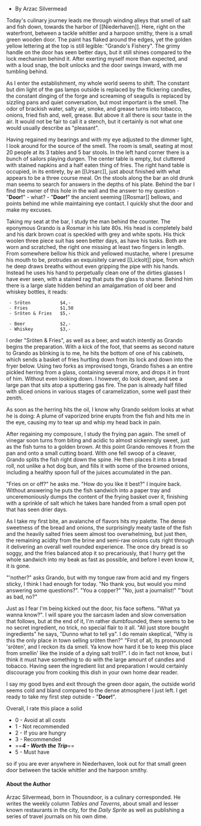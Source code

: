 - By Arzac Silvermead

Today's culinary journey leads me through winding alleys that smell of salt and fish down, towards the harbor of [[Niederhaven]]. Here, right on the waterfront, between a tackle whittler and a harpoon smithy, there is a small green wooden door. The paint has flaked around the edges, yet the golden yellow lettering at the top is still legible: "Grando's Fishery". The grimy handle on the door has seen better days, but it still shines compared to the lock mechanism behind it. After exerting myself more than expected, and with a loud snap, the bolt unlocks and the door swings inward, with me tumbling behind.

As I enter the establishment, my whole world seems to shift. The constant but dim light of the gas lamps outside is replaced by the flickering candles, the constant dinging of the forge and screaming of seagulls is replaced by sizzling pans and quiet conversation, but most important is the smell. The odor of brackish water, salty air, smoke, and grease turns into tobacco, onions, fried fish and, well, grease. But above it all there is sour taste in the air. It would not be fair to call it a stench, but it certainly is not what one would usually describe as "pleasant".

Having regained my bearings and with my eye adjusted to the dimmer light, I look around for the source of the smell. The room is small, seating at most 20 people at its 3 tables and 5 bar stools. 
In the left hand corner there is a bunch of sailors playing durgen. 
The center table is empty, but cluttered with stained napkins and a half eaten thing of fries.
The right hand table is occupied, in its entirety, by an [[Ursarc]], just about finished with what appears to be a three course meal.
On the stools along the bar an old drunk man seems to search for answers in the depths of his plate. Behind the bar I find the owner of this hole in the wall and the answer to my question - "**Door!**" - what? - "**Door!**" the ancient seeming [[Rosmar]] bellows, and points behind me while maintaining eye contact. I quickly shut the door and make my excuses.

Taking my seat at the bar, I study the man behind the counter. The eponymous Grando is a Rosmar in his late 80s. His head is completely bald and his dark brown coat is speckled with grey and white spots. His thick woolen three piece suit has seen better days, as have his tusks. Both are worn and scratched, the right one missing at least two fingers in length. From somewhere bellow his thick and yellowed mustache, where I presume his mouth to be, protrudes an exquisitely carved [[Lickolt]] pipe, from which he deep draws breaths without even gripping the pipe with his hands. Instead he uses his hand to perpetually clean one of the dirties glasses I have ever seen, with a stained rag that puts the glass to shame. Behind him there is a large slate hidden behind an amalgamation of old beer and whiskey bottles, it reads:

```
 - Sröten           $4,-
 - Fries            $1,50
 - Sröten & Fries   $5,-
 
 - Beer             $2,-
 - Whiskey          $3,-
```

I order "Sröten & Fries", as well as a beer, and watch intently as Grando begins the preparation. With a kick of the foot, that seems as second nature to Grando as blinking is to me, he hits the bottom of one of his cabinets, which sends a basket of fries hurtling down from its lock and down into the fryer below. Using two forks as improvised tongs, Grando fishes a an entire pickled herring from a glass, containing several more, and drops it in front of him. Without even looking down. I however, do look down, and see a large pan that sits atop a sputtering gas fire. The pan is already half filled with sliced onions in various stages of caramelization, some well past their zenith.

As soon as the herring hits the oil, I know why Grando seldom looks at what he is doing: A plume of vaporized brine erupts from the fish and hits me in the eye, causing my to tear up and whip my head back in pain. 

After regaining my composure, I study the frying pan again. The smell of vinegar soon turns from biting and acidic to almost sickeningly sweet, just as the fish turns to a golden brown. At this point Grando removes it from the pan and onto a small cutting board. With one fell swoop of a cleaver, Grando splits the fish right down the spine. He then places it into a bread roll, not unlike a hot dog bun, and fills it with some of the browned onions, including a healthy spoon full of the juices accumulated in the pan.

"Fries on or off?" he asks me. "How do you like it best?" I inquire back. Without answering he puts the fish sandwich into a paper tray and unceremoniously dumps the content of the frying basket over it, finishing with a sprinkle of salt which he takes bare handed from a small open pot that has seen drier days.

As I take my first bite, an avalanche of flavors hits my palette. The dense sweetness of the bread and onions, the surprisingly meaty taste of the fish and the heavily salted fries seem almost too overwhelming, but just then, the remaining acidity from the brine and semi-raw onions cuts right through it delivering an overall well rounded experience. The once dry bread is so soggy, and the fries balanced atop it so precariously, that I hurry get the whole sandwich into my beak as fast as possible, and before I even know it, it is gone.

"'nother?" asks Grando, but with my tongue raw from acid and my fingers sticky, I think I had enough for today. "No thank you, but would you mind answering some questions?". 
"You a copper?"
"No, just a journalist!"
"'bout as bad, no?"

Just as I fear I'm being kicked out the door, his face softens. "What ya wanna know?".
I will spare you the sarcasm laden and slow conversation that follows, but at the end of it, I'm rather dumbfounded, there seems to be no secret ingredient, no trick, no special flair to it all. "All just store bought ingredients" he says, "Dunno what to tell ya". I do remain skeptical, "Why is this the only place in town selling sröten then?"
"First of all, its pronounced 'sröten', and I reckon its da smell. Ya know how hard it be to keep this place from smellin' like the inside of a dying salt troll?". I do in fact not know, but i think it must have something to do with the large amount of candles and tobacco. Having seen the ingredient list and preparation I would certainly discourage you from cooking this dish in your own home dear reader.

I say my good byes and exit through the green door again, the outside world seems cold and bland compared to the dense atmosphere I just left. I get ready to take my first step outside - "**Door!**".

Overall, I rate this place a solid

- 0 - Avoid at all costs
- 1 - Not recommended
- 2 - If you are hungry
- 3 - Recommended
- ==**_4 - Worth the Trip_**==
- 5 - Must have

so if you are ever anywhere in Niederhaven, look out for that small green door between the tackle whittler and the harpoon smithy.

#### About the Author
Arzac Silvermead, born in Thousndoor, is a culinary corresponded. He writes the weekly column _Tables and Taverns_, about small and lesser known restaurants in the city, for the _Daily Sprite_ as well as publishing a series of travel journals on his own dime.
